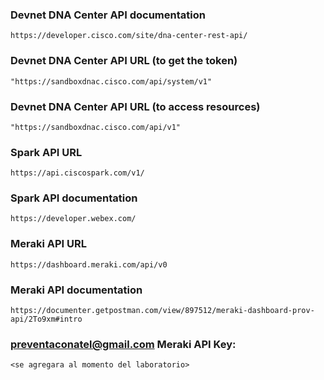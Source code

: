 ### Devnet DNA Center API documentation

```
https://developer.cisco.com/site/dna-center-rest-api/
```

### Devnet DNA Center API URL (to get the token)

```
"https://sandboxdnac.cisco.com/api/system/v1"
```

### Devnet DNA Center API URL (to access resources)

```
"https://sandboxdnac.cisco.com/api/v1"
```

### Spark API URL

```
https://api.ciscospark.com/v1/
```

### Spark API documentation

```
https://developer.webex.com/
```

### Meraki API URL

```
https://dashboard.meraki.com/api/v0
```

### Meraki API documentation

```
https://documenter.getpostman.com/view/897512/meraki-dashboard-prov-api/2To9xm#intro
```

### preventaconatel@gmail.com Meraki API Key:

```
<se agregara al momento del laboratorio>
```
